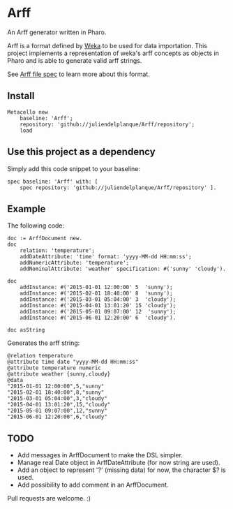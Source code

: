 # Arff
An Arff generator written in Pharo.

Arff is a format defined by [Weka](http://www.cs.waikato.ac.nz/ml/weka/) to be used for data importation.
This project implements a representation of weka's arff concepts as objects in Pharo  and is able to generate valid arff strings.

See [Arff file spec](https://weka.wikispaces.com/ARFF) to learn more about this format.

## Install
~~~
Metacello new
    baseline: 'Arff';
    repository: 'github://juliendelplanque/Arff/repository';
    load
~~~

## Use this project as a dependency
Simply add this code snippet to your baseline:
~~~
spec baseline: 'Arff' with: [
    spec repository: 'github://juliendelplanque/Arff/repository' ].
~~~

## Example
The following code:
~~~
doc := ArffDocument new.
doc
    relation: 'temperature';
    addDateAttribute: 'time' format: 'yyyy-MM-dd HH:mm:ss';
    addNumericAttribute: 'temperature';
    addNominalAttribute: 'weather' specification: #('sunny' 'cloudy').

doc
    addInstance: #('2015-01-01 12:00:00' 5  'sunny');
    addInstance: #('2015-02-01 18:40:00' 8  'sunny');
    addInstance: #('2015-03-01 05:04:00' 3  'cloudy');
    addInstance: #('2015-04-01 13:01:20' 15 'cloudy');
    addInstance: #('2015-05-01 09:07:00' 12  'sunny');
    addInstance: #('2015-06-01 12:20:00' 6  'cloudy').

doc asString
~~~

Generates the arff string:
~~~
@relation temperature
@attribute time date "yyyy-MM-dd HH:mm:ss"
@attribute temperature numeric
@attribute weather {sunny,cloudy}
@data
"2015-01-01 12:00:00",5,"sunny"
"2015-02-01 18:40:00",8,"sunny"
"2015-03-01 05:04:00",3,"cloudy"
"2015-04-01 13:01:20",15,"cloudy"
"2015-05-01 09:07:00",12,"sunny"
"2015-06-01 12:20:00",6,"cloudy"
~~~

## TODO
- Add messages in ArffDocument to make the DSL simpler.
- Manage real Date object in ArffDateAttribute (for now string are used).
- Add an object to represent '?' (missing data) for now, the character $? is used.
- Add possibility to add comment in an ArffDocument.

Pull requests are welcome. :)
